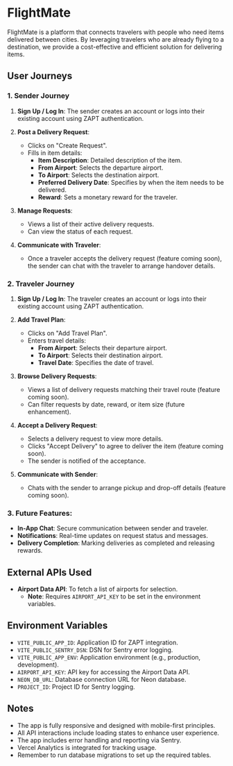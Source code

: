 # FlightMate

FlightMate is a platform that connects travelers with people who need items delivered between cities. By leveraging travelers who are already flying to a destination, we provide a cost-effective and efficient solution for delivering items.

## User Journeys

### 1. Sender Journey

1. **Sign Up / Log In**: The sender creates an account or logs into their existing account using ZAPT authentication.

2. **Post a Delivery Request**:
   - Clicks on "Create Request".
   - Fills in item details:
     - **Item Description**: Detailed description of the item.
     - **From Airport**: Selects the departure airport.
     - **To Airport**: Selects the destination airport.
     - **Preferred Delivery Date**: Specifies by when the item needs to be delivered.
     - **Reward**: Sets a monetary reward for the traveler.

3. **Manage Requests**:
   - Views a list of their active delivery requests.
   - Can view the status of each request.

4. **Communicate with Traveler**:
   - Once a traveler accepts the delivery request (feature coming soon), the sender can chat with the traveler to arrange handover details.

### 2. Traveler Journey

1. **Sign Up / Log In**: The traveler creates an account or logs into their existing account using ZAPT authentication.

2. **Add Travel Plan**:
   - Clicks on "Add Travel Plan".
   - Enters travel details:
     - **From Airport**: Selects their departure airport.
     - **To Airport**: Selects their destination airport.
     - **Travel Date**: Specifies the date of travel.

3. **Browse Delivery Requests**:
   - Views a list of delivery requests matching their travel route (feature coming soon).
   - Can filter requests by date, reward, or item size (future enhancement).

4. **Accept a Delivery Request**:
   - Selects a delivery request to view more details.
   - Clicks "Accept Delivery" to agree to deliver the item (feature coming soon).
   - The sender is notified of the acceptance.

5. **Communicate with Sender**:
   - Chats with the sender to arrange pickup and drop-off details (feature coming soon).

### 3. Future Features:

- **In-App Chat**: Secure communication between sender and traveler.
- **Notifications**: Real-time updates on request status and messages.
- **Delivery Completion**: Marking deliveries as completed and releasing rewards.

## External APIs Used

- **Airport Data API**: To fetch a list of airports for selection.
  - **Note**: Requires `AIRPORT_API_KEY` to be set in the environment variables.

## Environment Variables

- `VITE_PUBLIC_APP_ID`: Application ID for ZAPT integration.
- `VITE_PUBLIC_SENTRY_DSN`: DSN for Sentry error logging.
- `VITE_PUBLIC_APP_ENV`: Application environment (e.g., production, development).
- `AIRPORT_API_KEY`: API key for accessing the Airport Data API.
- `NEON_DB_URL`: Database connection URL for Neon database.
- `PROJECT_ID`: Project ID for Sentry logging.

## Notes

- The app is fully responsive and designed with mobile-first principles.
- All API interactions include loading states to enhance user experience.
- The app includes error handling and reporting via Sentry.
- Vercel Analytics is integrated for tracking usage.
- Remember to run database migrations to set up the required tables.

